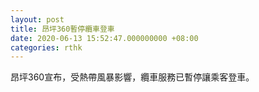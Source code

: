 ```yaml
---
layout: post
title: 昂坪360暫停纜車登車
date: 2020-06-13 15:52:47.000000000 +08:00
categories: rthk
---
```


昂坪360宣布，受熱帶風暴影響，纜車服務已暫停讓乘客登車。
